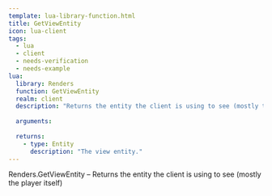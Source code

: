 ```yaml
---
template: lua-library-function.html
title: GetViewEntity
icon: lua-client
tags:
  - lua
  - client
  - needs-verification
  - needs-example
lua:
  library: Renders
  function: GetViewEntity
  realm: client
  description: "Returns the entity the client is using to see (mostly the player itself)"
  
  arguments:
  
  returns:
    - type: Entity
      description: "The view entity."
---
```


<div class="lua__search__keywords">
Renders.GetViewEntity &#x2013; Returns the entity the client is using to see (mostly the player itself)
</div>
